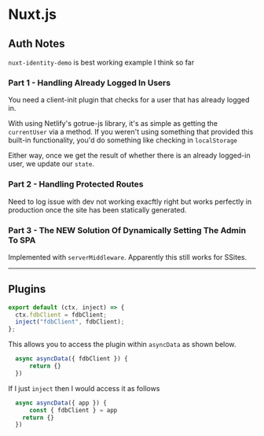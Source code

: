 # Nuxt.js

## Auth Notes

`nuxt-identity-demo` is best working example I think so far

### Part 1 - Handling Already Logged In Users

You need a client-init plugin that checks for a user that has already logged in.

With using Netlify's gotrue-js library, it's as simple as getting the `currentUser` via a method.
If you weren't using something that provided this built-in functionality, you'd do something like checking in `localStorage`

Either way, once we get the result of whether there is an already logged-in user, we update our `state`.

### Part 2 - Handling Protected Routes

Need to log issue with dev not working exacftly right but works perfectly in production once the site has been statically generated.

### Part 3 - The NEW Solution Of Dynamically Setting The **Admin** To SPA

Implemented with `serverMiddleware`. Apparently this still works for SSites.

---

## Plugins

```js
export default (ctx, inject) => {
  ctx.fdbClient = fdbClient;
  inject("fdbClient", fdbClient);
};
```

This allows you to access the plugin within `asyncData` as shown below.

```js
  async asyncData({ fdbClient }) {
      return {}
  })
```

If I just `inject` then I would access it as follows

```js
  async asyncData({ app }) {
      const { fdbClient } = app
    return {}
  })
```
